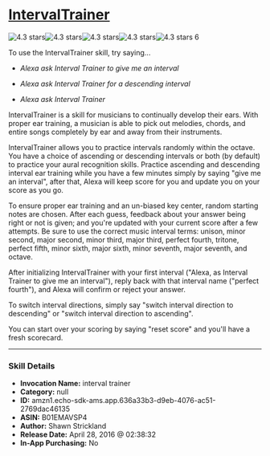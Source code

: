 # [IntervalTrainer](http://alexa.amazon.com/#skills/amzn1.echo-sdk-ams.app.636a33b3-d9eb-4076-ac51-2769dac46135)
![4.3 stars](../../images/ic_star_black_18dp_1x.png)![4.3 stars](../../images/ic_star_black_18dp_1x.png)![4.3 stars](../../images/ic_star_black_18dp_1x.png)![4.3 stars](../../images/ic_star_black_18dp_1x.png)![4.3 stars](../../images/ic_star_half_black_18dp_1x.png) 6

To use the IntervalTrainer skill, try saying...

* *Alexa ask Interval Trainer to give me an interval*

* *Alexa ask Interval Trainer for a descending interval*

* *Alexa ask Interval Trainer*

IntervalTrainer is a skill for musicians to continually develop their ears. With proper ear training, a musician is able to pick out melodies, chords, and entire songs completely by ear and away from their instruments.

IntervalTrainer allows you to practice intervals randomly within the octave. You have a choice of ascending or descending intervals or both (by default) to practice your aural recognition skills. Practice ascending and descending interval ear training while you have a few minutes simply by saying "give me an interval", after that, Alexa will keep score for you and update you on your score as you go. 

To ensure proper ear training and an un-biased key center, random starting notes are chosen. After each guess, feedback about your answer being right or not is given; and you're updated with your current score after a few attempts. Be sure to use the correct music interval terms: unison, minor second, major second, minor third, major third, perfect fourth, tritone, perfect fifth, minor sixth, major sixth, minor seventh, major seventh, and octave.

After initializing IntervalTrainer with your first interval ("Alexa, as Interval Trainer to give me an interval"), reply back with that interval name ("perfect fourth"), and Alexa will confirm or reject your answer.

To switch interval directions, simply say "switch interval direction to descending" or "switch interval direction to ascending".

You can start over your scoring by saying "reset score" and you'll have a fresh scorecard.

***

### Skill Details

* **Invocation Name:** interval trainer
* **Category:** null
* **ID:** amzn1.echo-sdk-ams.app.636a33b3-d9eb-4076-ac51-2769dac46135
* **ASIN:** B01EMAVSP4
* **Author:** Shawn Strickland
* **Release Date:** April 28, 2016 @ 02:38:32
* **In-App Purchasing:** No
